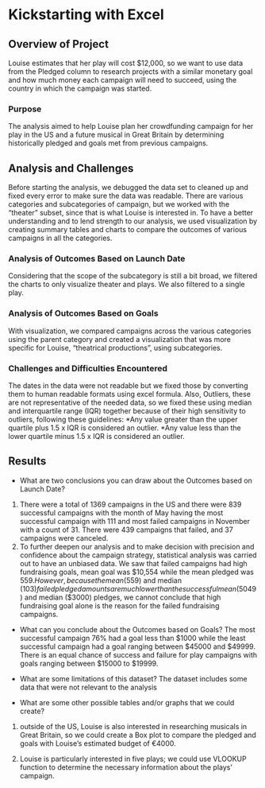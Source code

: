 # Kickstarting with Excel

## Overview of Project
Louise estimates that her play will cost $12,000, so we want to use data from the Pledged column to research projects with a similar monetary goal and how much money each campaign will need to succeed, using the country in which the campaign was started.

### Purpose
The analysis aimed to help Louise plan her crowdfunding campaign for her play in the US and a future musical in Great Britain by determining historically pledged and goals met from previous campaigns.

## Analysis and Challenges
 Before starting the analysis, we debugged the data set to cleaned up and fixed every error to make sure the data was readable. There are various categories and subcategories of campaign, but we worked with the “theater” subset, since that is what Louise is interested in. To have a better understanding and to lend strength to our analysis, we used visualization by creating summary tables and charts to compare the outcomes of various campaigns in all the categories.
 

### Analysis of Outcomes Based on Launch Date
Considering that the scope of the subcategory is still a bit broad, we filtered the charts to only visualize theater and plays. We also filtered to a single play.

### Analysis of Outcomes Based on Goals
With visualization, we compared campaigns across the various categories using the parent category and created a visualization that was more specific for Louise, “theatrical productions”, using subcategories.

### Challenges and Difficulties Encountered
The dates in the data were not readable but we fixed those by converting them to human readable formats using excel formula. Also, Outliers, these are not representative of the needed data, so we fixed these using median and interquartile range (IQR) together because of their high sensitivity to outliers, following these guidelines:
*Any value greater than the upper quartile plus 1.5 x IQR is considered an outlier.
*Any value less than the lower quartile minus 1.5 x IQR is considered an outlier.

## Results

- What are two conclusions you can draw about the Outcomes based on Launch Date?
1. There were a total of 1369 campaigns in the US and there were 839 successful campaigns with the month of May having the most successful campaign with 111 and most failed campaigns in November with a count of 31. There were 439 campaigns that failed, and 37 campaigns were canceled. 
2. To further deepen our analysis and to make decision with precision and confidence about the campaign strategy, statistical analysis was carried out to have an unbiased data. We saw that failed campaigns had high fundraising goals, mean goal was $10,554 while the mean pledged was $559. However, because the mean ($559) and median ($103) failed pledged amounts are much lower than the successful mean ($5049) and median ($3000) pledges, we cannot conclude that high fundraising goal alone is the reason for the failed fundraising campaigns.


- What can you conclude about the Outcomes based on Goals?
The most successful campaign 76% had a goal less than $1000 while the least successful campaign had a goal ranging between $45000 and $49999. There is an equal chance of success and failure for play campaigns with goals ranging between $15000 to $19999.

- What are some limitations of this dataset?
The dataset includes some data that were not relevant to the analysis

- What are some other possible tables and/or graphs that we could create?
1. outside of the US, Louise is also interested in researching musicals in Great Britain, so we could create a Box plot to compare the pledged and goals with Louise’s estimated budget of €4000.
 
2. Louise is particularly interested in five plays; we could use VLOOKUP function to determine the necessary information about the plays’ campaign.
 


